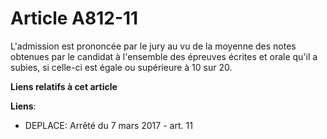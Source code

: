 # Article A812-11

L'admission est prononcée par le jury au vu de la moyenne des notes obtenues par le candidat à l'ensemble des épreuves
écrites et orale qu'il a subies, si celle-ci est égale ou supérieure à 10 sur 20.

**Liens relatifs à cet article**

**Liens**:

  - DEPLACE: Arrêté du 7 mars 2017 - art. 11
